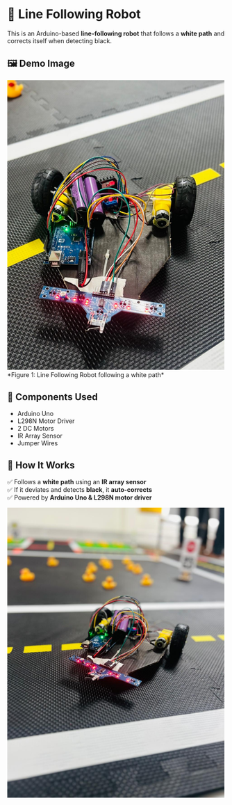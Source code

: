# 🚀 Line Following Robot  

This is an Arduino-based **line-following robot** that follows a **white path** and corrects itself when detecting black.  

## 🖼️ Demo Image  
<img src="Robot_1.jpg" alt="Line Following Robot" width="500">
*Figure 1: Line Following Robot following a white path*  

## 🔧 Components Used  
- Arduino Uno  
- L298N Motor Driver  
- 2 DC Motors  
- IR Array Sensor  
- Jumper Wires  

## 📌 How It Works  
✅ Follows a **white path** using an **IR array sensor**  
✅ If it deviates and detects **black**, it **auto-corrects**  
✅ Powered by **Arduino Uno & L298N motor driver**  

<img src="Robot_2.jpg" alt="Line Following Robot" width="500">


